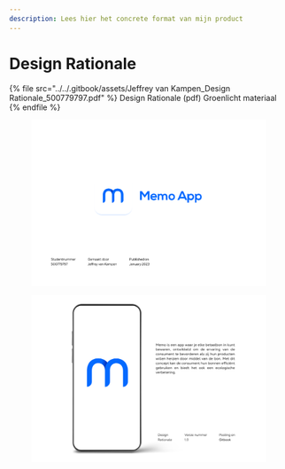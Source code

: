 ```yaml
---
description: Lees hier het concrete format van mijn product
---
```


# Design Rationale

{% file src="../../.gitbook/assets/Jeffrey van Kampen_Design Rationale_500779797.pdf" %}
Design Rationale (pdf) Groenlicht materiaal
{% endfile %}

<figure><img src="../../.gitbook/assets/Schermafbeelding 2022-11-26 om 01.26.37 (2).png" alt=""><figcaption></figcaption></figure>

<figure><img src="../../.gitbook/assets/Schermafbeelding 2022-11-26 om 01.26.47.png" alt=""><figcaption></figcaption></figure>
